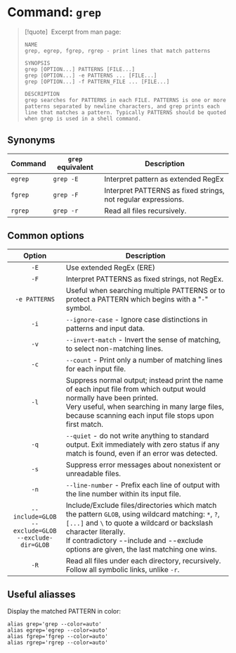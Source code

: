 # Command: `grep`

> [!quote] &nbsp;Excerpt from man page:
> 
> ```
> NAME
> grep, egrep, fgrep, rgrep - print lines that match patterns
> 
> SYNOPSIS
> grep [OPTION...] PATTERNS [FILE...]
> grep [OPTION...] -e PATTERNS ... [FILE...]
> grep [OPTION...] -f PATTERN_FILE ... [FILE...]
> 
> DESCRIPTION
> grep searches for PATTERNS in each FILE. PATTERNS is one or more patterns separated by newline characters, and grep prints each line that matches a pattern. Typically PATTERNS should be quoted when grep is used in a shell command.
> ```

## Synonyms

| Command | `grep` equivalent | Description                                                   |
| ------- | ----------------- | ------------------------------------------------------------- |
| `egrep` | `grep -E`         | Interpret pattern as extended RegEx                           |
| `fgrep` | `grep -F`         | Interpret PATTERNS as fixed strings, not regular expressions. |
| `rgrep` | `grep -r`         | Read all files recursively.                                   |

## Common options

|                            Option                            | Description                                                                                                                                                                                                                                                           |
| :----------------------------------------------------------: | --------------------------------------------------------------------------------------------------------------------------------------------------------------------------------------------------------------------------------------------------------------------- |
|                             `-E`                             | Use extended RegEx (ERE)                                                                                                                                                                                                                                              |
|                             `-F`                             | Interpret PATTERNS as fixed strings, not RegEx.                                                                                                                                                                                                                       |
|                        `-e PATTERNS`                         | Useful when searching multiple PATTERNS or to protect a PATTERN which begins with a "`-`" symbol.                                                                                                                                                                     |
|                             `-i`                             | `--ignore-case` - Ignore case distinctions in patterns and input data.                                                                                                                                                                                                |
|                             `-v`                             | `--invert-match` - Invert the sense of matching, to select non-matching lines.                                                                                                                                                                                        |
|                             `-c`                             | `--count` - Print only a number of matching lines for each input file.                                                                                                                                                                                                |
|                             `-l`                             | Suppress normal output; instead print the name of each input file from which output would normally have been printed.<br>Very useful, when searching in many large files, because scanning each input file stops upon first match.                                    |
|                             `-q`                             | `--quiet` - do not write anything to standard output. Exit immediately with zero status if any match is found, even if an error was detected.                                                                                                                         |
|                             `-s`                             | Suppress error messages about nonexistent or unreadable files.                                                                                                                                                                                                        |
|                             `-n`                             | `--line-number` - Prefix each line of output with the line number within its input file.                                                                                                                                                                              |
| `--include=GLOB`<br>`--exclude=GLOB`<br>`--exclude-dir=GLOB` | Include/Exclude files/directories which match the pattern `GLOB`, using wildcard matching: `*`, `?`, `[...]` and `\` to quote a wildcard or backslash character literally.<br>If contradictory --include and --exclude options are given, the last matching one wins. |
|                             `-R`                             | Read all files under each directory, recursively. Follow all symbolic links, unlike `-r`.                                                                                                                                                                             |

## Useful aliasses

Display the matched PATTERN in color:
```
alias grep='grep --color=auto'
alias egrep='egrep --color=auto'
alias fgrep='fgrep --color=auto'
alias rgrep='rgrep --color=auto'
```
